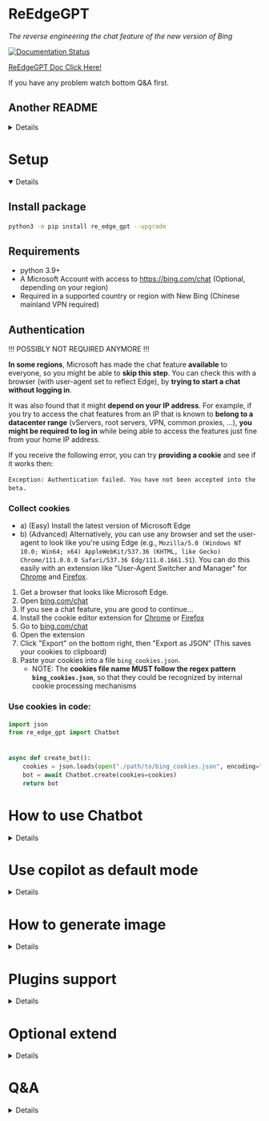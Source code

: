 # ReEdgeGPT

_The reverse engineering the chat feature of the new version of Bing_

[![Documentation Status](https://readthedocs.org/projects/reedgegpt/badge/?version=latest)](https://reedgegpt.readthedocs.io/en/latest/?badge=latest)

[ReEdgeGPT Doc Click Here!](https://reedgegpt.readthedocs.io/en/latest/)

If you have any problem watch bottom Q&A first.

## Another README

<details>

[繁體中文](/Readmes/zh_tw.md)

</details>

<summary>

# Setup

</summary>

<details open>

## Install package

```bash
python3 -m pip install re_edge_gpt --upgrade
```
## Requirements

- python 3.9+
- A Microsoft Account with access to <https://bing.com/chat> (Optional, depending on your region)
- Required in a supported country or region with New Bing (Chinese mainland VPN required)

## Authentication

!!! POSSIBLY NOT REQUIRED ANYMORE !!!

**In some regions**, Microsoft has made the chat feature **available** to everyone, so you might be able to **skip this step**. You can check this with a browser (with user-agent set to reflect Edge), by **trying to start a chat without logging in**.

It was also found that it might **depend on your IP address**. For example, if you try to access the chat features from an IP that is known to **belong to a datacenter range** (vServers, root servers, VPN, common proxies, ...), **you might be required to log in** while being able to access the features just fine from your home IP address.

If you receive the following error, you can try **providing a cookie** and see if it works then:

`Exception: Authentication failed. You have not been accepted into the beta.`

### Collect cookies

- a) (Easy) Install the latest version of Microsoft Edge
- b) (Advanced) Alternatively, you can use any browser and set the user-agent to look like you're using Edge (e.g., `Mozilla/5.0 (Windows NT 10.0; Win64; x64) AppleWebKit/537.36 (KHTML, like Gecko) Chrome/111.0.0.0 Safari/537.36 Edg/111.0.1661.51`). You can do this easily with an extension like "User-Agent Switcher and Manager" for [Chrome](https://chrome.google.com/webstore/detail/user-agent-switcher-and-m/bhchdcejhohfmigjafbampogmaanbfkg) and [Firefox](https://addons.mozilla.org/en-US/firefox/addon/user-agent-string-switcher/).

1. Get a browser that looks like Microsoft Edge.
2. Open [bing.com/chat](https://bing.com/chat)
3. If you see a chat feature, you are good to continue...
4. Install the cookie editor extension for [Chrome](https://chrome.google.com/webstore/detail/cookie-editor/hlkenndednhfkekhgcdicdfddnkalmdm) or [Firefox](https://addons.mozilla.org/en-US/firefox/addon/cookie-editor/)
5. Go to [bing.com/chat]([https://bing.com](https://bing.com/chat))
6. Open the extension
7. Click "Export" on the bottom right, then "Export as JSON" (This saves your cookies to clipboard)
8. Paste your cookies into a file `bing_cookies.json`.
   - NOTE: The **cookies file name MUST follow the regex pattern `bing_cookies.json`**, so that they could be recognized by internal cookie processing mechanisms

### Use cookies in code:

```python
import json
from re_edge_gpt import Chatbot


async def create_bot():
    cookies = json.loads(open("./path/to/bing_cookies.json", encoding="utf-8").read())
    bot = await Chatbot.create(cookies=cookies)
    return bot

```

</details>

<summary>

# How to use Chatbot

</summary>

<details>

## Run from Command Line

```
 $ python3 -m re_edge_gpt -h

        ReEdgeGPT - A demo of reverse engineering the Bing GPT chatbot

        !help for help

        Type !exit to exit

usage: __main__.py [-h] [--enter-once] [--search-result] [--no-stream] [--rich] [--proxy PROXY] [--wss-link WSS_LINK]
                  [--style {creative,balanced,precise}] [--prompt PROMPT] [--cookie-file COOKIE_FILE]
                  [--history-file HISTORY_FILE] [--locale LOCALE]

options:
  -h, --help            show this help message and exit
  --enter-once
  --search-result
  --no-stream
  --rich
  --proxy PROXY         Proxy URL (e.g. socks5://127.0.0.1:1080)
  --wss-link WSS_LINK   WSS URL(e.g. wss://sydney.bing.com/sydney/ChatHub)
  --style {creative,balanced,precise}
  --prompt PROMPT       prompt to start with
  --cookie-file COOKIE_FILE
                        path to cookie file
  --history-file HISTORY_FILE
                        path to history file
  --locale LOCALE       your locale (e.g. en-US, zh-CN, en-IE, en-GB)
```

(China/US/UK/Norway has enhanced support for locale)

## Run in Python

### 1. The `Chatbot` class and `asyncio` for more granular control

Use Async for the best experience, for example:

```python
import asyncio
import json
from pathlib import Path

from re_edge_gpt import Chatbot
from re_edge_gpt import ConversationStyle


# If you are using jupyter pls install this package
# from nest_asyncio import apply


async def test_ask() -> None:
    bot = None
    try:
        cookies = json.loads(open(
            str(Path(str(Path.cwd()) + "/bing_cookies.json")), encoding="utf-8").read())
        bot = await Chatbot.create(cookies=cookies)
        response = await bot.ask(
            prompt="How to boil the egg",
            conversation_style=ConversationStyle.balanced,
            simplify_response=True
        )
        # If you are using non ascii char you need set ensure_ascii=False
        print(json.dumps(response, indent=2, ensure_ascii=False))
        # Raw response
        # print(response)
        assert response
    except Exception as error:
        raise error
    finally:
        if bot is not None:
            await bot.close()


if __name__ == "__main__":
    # If you are using jupyter pls use nest_asyncio apply()
    # apply()
    try:
        loop = asyncio.get_running_loop()
    except RuntimeError:
        loop = asyncio.get_event_loop()
    loop.run_until_complete(test_ask())


```

</details>

<summary>

# Use copilot as default mode

</summary>

<details>

### Collect cookies

- a) (Easy) Install the latest version of Microsoft Edge
- b) (Advanced) Alternatively, you can use any browser and set the user-agent to look like you're using Edge (e.g., `Mozilla/5.0 (Windows NT 10.0; Win64; x64) AppleWebKit/537.36 (KHTML, like Gecko) Chrome/111.0.0.0 Safari/537.36 Edg/111.0.1661.51`). You can do this easily with an extension like "User-Agent Switcher and Manager" for [Chrome](https://chrome.google.com/webstore/detail/user-agent-switcher-and-m/bhchdcejhohfmigjafbampogmaanbfkg) and [Firefox](https://addons.mozilla.org/en-US/firefox/addon/user-agent-string-switcher/).

1. Get a browser that looks like Microsoft Edge.
2. Open [copilot.microsoft.com](https://copilot.microsoft.com/)
3. If you see a chat feature, you are good to continue...
4. Install the cookie editor extension for [Chrome](https://chrome.google.com/webstore/detail/cookie-editor/hlkenndednhfkekhgcdicdfddnkalmdm) or [Firefox](https://addons.mozilla.org/en-US/firefox/addon/cookie-editor/)
5. Go to [copilot.microsoft.com](https://copilot.microsoft.com/))
6. Open the extension
7. Click "Export" on the bottom right, then "Export as JSON" (This saves your cookies to clipboard)
8. Paste your cookies into a file `copilot_cookies.json`.
   - NOTE: The **cookies file name MUST follow the regex pattern `copilot_cookies.json`**, so that they could be recognized by internal cookie processing mechanisms

### Use cookies in code:

```python
import asyncio
import json
from pathlib import Path

from re_edge_gpt import Chatbot
from re_edge_gpt import ConversationStyle


# If you are using jupyter pls install this package
# from nest_asyncio import apply


async def test_ask() -> None:
   bot = None
   try:
      mode = "Copilot"
      if mode == "Bing":
         cookies: list[dict] = json.loads(open(
            str(Path(str(Path.cwd()) + "/bing_cookies.json")), encoding="utf-8").read())
      else:
         cookies: list[dict] = json.loads(open(
            str(Path(str(Path.cwd()) + "/copilot_cookies.json")), encoding="utf-8").read())
      # Notice when mode != "Bing" (Bing is default) will set mode is copilot
      bot = await Chatbot.create(cookies=cookies, mode=mode)
      response = await bot.ask(
         prompt="Is your name Copilot",
         conversation_style=ConversationStyle.balanced,
         simplify_response=True
      )
      # If you are using non ascii char you need set ensure_ascii=False
      print(json.dumps(response, indent=2, ensure_ascii=False))
      # Raw response
      # print(response)
      assert response
   except Exception as error:
      raise error
   finally:
      if bot is not None:
         await bot.close()


if __name__ == "__main__":
   # If you are using jupyter pls use nest_asyncio apply()
   # apply()
   try:
      loop = asyncio.get_running_loop()
   except RuntimeError:
      loop = asyncio.get_event_loop()
   loop.run_until_complete(test_ask())
```
### When u ask copilot what is your name
![are_u_bing.png](images/are_u_bing.png)

</details>

<summary>

# How to generate image

</summary>

<details>

## Getting authentication
> ### Chromium based browsers (Edge, Opera, Vivaldi, Brave)
> * Go to https://bing.com/
> * F12 to open console
> * In the JavaScript console, type **cookieStore.get("_U").then(result => console.log(result.value))** and press enter
> * Copy the output. This is used in --U or auth_cookie.

> ### Firefox
> * Go to https://bing.com/.
> * F12 to open developer tools
> * navigate to the storage tab
> * expand the cookies tab
> * click on the https://bing.com cookie
> * copy the value from the _U

```python
import os
import shutil
from pathlib import Path

from re_edge_gpt import ImageGen, ImageGenAsync

# create a temporary output directory for testing purposes
test_output_dir = "test_output"
# download a test image
test_image_url = "https://picsum.photos/200"
auth_cooker = open("bing_cookies.txt", "r+").read()
sync_gen = ImageGen(auth_cookie=auth_cooker)
async_gen = ImageGenAsync(auth_cookie=auth_cooker)


def test_save_images_sync():
    sync_gen.save_images([test_image_url], test_output_dir)
    sync_gen.save_images([test_image_url], test_output_dir, file_name="test_image")
    # check if the image was downloaded and saved correctly
    assert os.path.exists(os.path.join(test_output_dir, "test_image_0.jpeg"))
    assert os.path.exists(os.path.join(test_output_dir, "0.jpeg"))


# Generate image list sync
def test_generate_image_sync():
    image_list = sync_gen.get_images("tree")
    print(image_list)

if __name__ == "__main__":
    # Make dir to save image
    Path("test_output").mkdir(exist_ok=True)
    # Save image
    test_save_images_sync()
    # Generate image sync
    test_generate_image_sync()
    # Remove dir
    shutil.rmtree(test_output_dir)
```

</details>

<summary>

# Plugins support

</summary>

<details>

https://github.com/Integration-Automation/ReEdgeGPT/issues/119

Example: 

```python
import asyncio
import json
from pathlib import Path
from random import choice
from string import ascii_uppercase

from re_edge_gpt import Chatbot
from re_edge_gpt import ConversationStyle


# If you are using jupyter pls install this package
# from nest_asyncio import apply


async def test_ask() -> None:
    bot = None
    try:
        cookies: list[dict] = json.loads(open(
            str(Path(str(Path.cwd()) + "/bing_cookies.json")), encoding="utf-8").read())
        bot = await Chatbot.create(cookies=cookies, mode="Bing", plugin_ids=["c310c353-b9f0-4d76-ab0d-1dd5e979cf68"])
        prompt = """Rome (Italian and Latin: Roma, Italian: [ˈroːma] ⓘ) is the capital city of Italy. It is also the capital of the Lazio region, the centre of the Metropolitan City of Rome Capital, and a special comune (municipality) named Comune di Roma Capitale. With 2,860,009 residents in 1,285 km2 (496.1 sq mi),[2] Rome is the country's most populated comune and the third most populous city in the European Union by population within city limits. The Metropolitan City of Rome, with a population of 4,355,725 residents, is the most populous metropolitan city in Italy.[3] Its metropolitan area is the third-most populous within Italy.[5] Rome is located in the central-western portion of the Italian Peninsula, within Lazio (Latium), along the shores of the Tiber. Vatican City (the smallest country in the world)[6] is an independent country inside the city boundaries of Rome, the only existing example of a country within a city. Rome is often referred to as the City of Seven Hills due to its geographic location, and also as the "Eternal City". Rome is generally considered to be the cradle of Western civilization and Western Christian culture, and the centre of the Catholic Church.[7][8][9]

Rome's history spans 28 centuries. While Roman mythology dates the founding of Rome at around 753 BC, the site has been inhabited for much longer, making it a major human settlement for almost three millennia and one of the oldest continuously occupied cities in Europe.[10] The city's early population originated from a mix of Latins, Etruscans, and Sabines. Eventually, the city successively became the capital of the Roman Kingdom, the Roman Republic and the Roman Empire, and is regarded by many as the first-ever Imperial city and metropolis.[11] It was first called The Eternal City (Latin: Urbs Aeterna; Italian: La Città Eterna) by the Roman poet Tibullus in the 1st century BC, and the expression was also taken up by Ovid, Virgil, and Livy.[12][13] Rome is also called "Caput Mundi" (Capital of the World).

After the fall of the Empire in the west, which marked the beginning of the Middle Ages, Rome slowly fell under the political control of the Papacy, and in the 8th century, it became the capital of the Papal States, which lasted until 1870. Beginning with the Renaissance, almost all popes since Nicholas V (1447–1455) pursued a coherent architectural and urban programme over four hundred years, aimed at making the city the artistic and cultural centre of the world.[14] In this way, Rome first became one of the major centres of the Renaissance[15] and then became the birthplace of both the Baroque style and Neoclassicism. Famous artists, painters, sculptors, and architects made Rome the centre of their activity, creating masterpieces throughout the city. In 1871, Rome became the capital of the Kingdom of Italy, which, in 1946, became the Italian Republic.

In 2019, Rome was the 14th most visited city in the world, with 8.6 million tourists, the third most visited city in the European Union, and the most popular tourist destination in Italy.[16] Its historic centre is listed by UNESCO as a World Heritage Site.[17] The host city for the 1960 Summer Olympics, Rome is also the seat of several specialised agencies of the United Nations, such as the Food and Agriculture Organization (FAO), the World Food Programme (WFP) and the International Fund for Agricultural Development (IFAD). The city also hosts the Secretariat of the Parliamentary Assembly of the Union for the Mediterranean[18] (UfM) as well as the headquarters of many multinational companies, such as Eni, Enel, TIM, Leonardo, and banks such as BNL. Numerous companies are based within Rome's EUR business district, such as the luxury fashion house Fendi located in the Palazzo della Civiltà Italiana. The presence of renowned international brands in the city has made Rome an important centre of fashion and design, and the Cinecittà Studios have been the set of many Academy Award–winning movies.[19]

Name and symbol
Etymology
According to the Ancient Romans' founding myth,[20] the name Roma came from the city's founder and first king, Romulus.[1]

However, it is possible that the name Romulus was actually derived from Rome itself.[21] As early as the 4th century, there have been alternative theories proposed on the origin of the name Roma. Several hypotheses have been advanced focusing on its linguistic roots which however remain uncertain:[22]

From Rumon or Rumen, archaic name of the Tiber, which in turn is supposedly related to the Greek verb ῥέω (rhéō) 'to flow, stream' and the Latin verb ruō 'to hurry, rush';[b]
From the Etruscan word 𐌓𐌖𐌌𐌀 (ruma), whose root is *rum- "teat", with possible reference either to the totem wolf that adopted and suckled the cognately named twins Romulus and Remus, or to the shape of the Palatine and Aventine Hills;
From the Greek word ῥώμη (rhṓmē), which means strength.[c]
Other names and symbols
Rome has also been called in ancient times simply "Urbs" (central city),[23] from urbs roma, or identified with its ancient Roman initialism of SPQR, the symbol of Rome's constituted republican government. Furthermore, Rome has been called Urbs Aeterna (The Eternal City), Caput Mundi (The Capital of the world), Throne of St. Peter and Roma Capitale.

History
Main article: History of Rome
For a chronological guide, see Timeline of Rome.

Lazio (UK: /ˈlætsioʊ/ LAT-see-oh, US: /ˈlɑːt-/ LAHT-, Italian: [ˈlattsjo]) or Latium (/ˈleɪʃiəm/ LAY-shee-əm, US also /-ʃəm/ -⁠shəm;[4][5][6][7] from the original Latin name, pronounced [ˈɫati.ũː]) is one of the 20 administrative regions of Italy. Situated in the central peninsular section of the country, it has 5,714,882 inhabitants and a GDP of more than €197 billion per year, making it the country's second most populated region[1] and second largest regional economy after Lombardy. The capital of Lazio is Rome, which is also the capital and largest city of Italy.

Lazio is rich in a multi-millennial heritage: it sees the presence of the Etruscan civilization, then at the center of the Roman Empire, of the Holy Roman Empire, then of the Papal States, of the First French Empire and of the Italian Republic. The historical, artistic, cultural, architectural, archaeological and religious heritage of Lazio is immensely vast and rich in cultural diversity. Some of the greatest artists and historical figures lived and worked in Rome, such as Bramante, Raffaello Sanzio, Filippo Brunelleschi, Donatello, Michelangelo, Gian Lorenzo Bernini, Leonardo da Vinci, Francesco Borromini, Pietro da Cortona, Johann Wolfgang von Goethe, Rubens, Van Dyck and Diego Velázquez.

Today it constitutes a dynamic region. Lazio is a large center of services and international trade, industry, public services and tourism, supported by a privileged transport network thanks to its geographical position in the center of Italy and the presence of Rome within it.

Geography

Relief map of Lazio

Panorama of the Aniene Valley
Lazio comprises a land area of 17,242 km2 (6,657 sq mi) and it has borders with Tuscany, Umbria, and Marche to the north, Abruzzo and Molise to the east, Campania to the south, and the Tyrrhenian Sea to the west. The region is mainly flat, with small mountainous areas in the most eastern and southern districts.

The coast of Lazio is mainly composed of sandy beaches, punctuated by the headlands of Cape Circeo (541 m) and Gaeta (171 m). The Pontine Islands, which are part of Lazio, are off Lazio's southern coast. Behind the coastal strip, to the north, lies the Maremma Laziale (the continuation of the Tuscan Maremma), a coastal plain interrupted at Civitavecchia by the Tolfa Mountains (616 m). The central section of the region is occupied by the Roman Campagna, a vast alluvial plain surrounding the city of Rome, with an area of approximately 2,100 km2 (811 sq mi). The southern districts are characterized by the flatlands of Agro Pontino, a once swampy and malarial area, that was reclaimed over the centuries.

The Preapennines of Latium, marked by the Tiber valley and the Liri with the Sacco tributary, include on the right of the Tiber, three groups of mountains of volcanic origin: the Volsini, Cimini and Sabatini, whose largest former craters are occupied by the Bolsena, Vico and Bracciano lakes. To the south of the Tiber, other mountain groups form part of the Preapennines: the Alban Hills, also of volcanic origin, and the calcareous Lepini, Ausoni and Aurunci Mountains. The Apennines of Latium are a continuation of the Apennines of Abruzzo: the Reatini Mountains with Terminillo (2,213 m), Mounts Sabini, Prenestini, Simbruini and Ernici which continue east of the Liri into the Mainarde Mountains. The highest peak is Mount Gorzano (2,458 m) on the border with Abruzzo.

Climate
The region's climate, monitored by several dozen meteorological stations (many of which managed by the Lazio Regional Hydrographic and Mareographic Office), shows considerable variability from area to area. In general, along the coast, there is a mediterranean climate, the temperature values vary between 9–10°C (48–50°F) in January and 24–25°C (75–77°F) in July. Towards the interior, the climate is more continental and, on the hills, winters are cold and at night, temperatures can be quite frigid.

With particular regard to the sunshine duration, it should also be noted that, among the regional capital cities in Italy, Rome is the one with the highest number of hours of sunshine and days with clear skies during the year.

History
For the history of ancient Lazio, see Latium.
See also: List of museums in Lazio

The Appian Way (Via Appia), a road connecting Ancient Rome to the southern parts of Italy, remains usable even today.
The Italian word Lazio descends from the Latin word Latium, the region of the Latins, Latini in the Latin language spoken by them and passed on to the Latin city-state of Ancient Rome. Although the demography of ancient Rome was multi-ethnic, including, for example, Etruscans, Sabines and other Italics besides the Latini, the latter were the dominant constituent. In Roman mythology, the tribe of the Latini took their name from King Latinus. Apart from the mythical derivation of Lazio given by the ancients as the place where Saturn, ruler of the golden age in Latium, hid (latuisset)[8] from Jupiter there,[9] a major modern etymology is that Lazio comes from the Latin word "latus", meaning "wide",[10] expressing the idea of "flat land" meaning the Roman Campagna. Much of Lazio is in fact flat or rolling. The lands originally inhabited by the Latini were extended into the territories of the Samnites, the Marsi, the Hernici, the Aequi, the Aurunci and the Volsci, all surrounding Italic tribes. This larger territory was still called Latium, but it was divided into Latium adiectum or Latium Novum, the added lands or New Latium, and Latium Vetus, or Old Latium, the older, smaller region. The northern border of Lazio was the Tiber river, which divided it from Etruria.

The emperor Augustus officially united almost all of present-day Italy into a single geo-political entity, Italia, dividing it into eleven regions. The part of today's Lazio south of the Tiber river – together with the present region of Campania immediately to the southeast of Lazio and the seat of Neapolis – became Region I (Latium et Campania), while modern Upper Lazio became part of Regio VII – Etruria, and today's Province of Rieti joined Regio IV – Samnium.

After the Gothic conquest of Italy at the end of the fifth century, modern Lazio became part of the Ostrogothic Kingdom, but after the Gothic War between 535 and 554 and conquest by the Byzantine Empire, the region became the property of the Eastern Emperor as the Duchy of Rome. However, the long wars against the Longobards weakened the region. With the Donation of Sutri in 728, the Pope acquired the first territory in the region beyond the Duchy of Rome.

The strengthening of the religious and ecclesiastical aristocracy led to continuous power struggles between secular lords (Baroni) and the Pope until the middle of the 16th century. Innocent III tried to strengthen his own territorial power, wishing to assert his authority in the provincial administrations of Tuscia, Campagna and Marittima through the Church's representatives, in order to reduce the power of the Colonna family. Other popes tried to do the same. During the period when the papacy resided in Avignon, France (1309–1377), the feudal lords' power increased due to the absence of the Pope from Rome. Small communes, and Rome above all, opposed the lords' increasing power, and with Cola di Rienzo, they tried to present themselves as antagonists of the ecclesiastical power. However, between 1353 and 1367, the papacy regained control of Lazio and the rest of the Papal States. From the middle of the 16th century, the papacy politically unified Lazio with the Papal States,[11] so that these territories became provincial administrations of St. Peter's estate; governors in Viterbo, in Marittima and Campagna, and in Frosinone administered them for the papacy.

Lazio was part of the short-lived Roman Republic, after which it became a puppet state of the First French Republic under the forces of Napoleon Bonaparte. Lazio was returned to the Papal States in October 1799. In 1809, it was annexed to the French Empire under the name of the Department of Tibre, but returned to the Pope's control in 1815.

On 20 September 1870 the capture of Rome, during the reign of Pope Pius IX, and France's defeat at Sedan, completed Italian unification, and Lazio was incorporated into the Kingdom of Italy. In 1927, the territory of the Province of Rieti, belonging to Umbria and Abruzzo, joined Lazio. Towns in Lazio were devastated by the 2016 Central Italy earthquake.[12]"""
        print(f"prompt len is: {len(prompt)}")
        response = await bot.ask(
            prompt=prompt,
            conversation_style=ConversationStyle.balanced,
            simplify_response=True
        )
        # If you are using non ascii char you need set ensure_ascii=False
        print(json.dumps(response, indent=2, ensure_ascii=False))
    except Exception as error:
        raise error
    finally:
        if bot is not None:
            await bot.close()


if __name__ == "__main__":
    # If you are using jupyter pls use nest_asyncio apply()
    # apply()
    try:
        loop = asyncio.get_running_loop()
    except RuntimeError:
        loop = asyncio.get_event_loop()
    loop.run_until_complete(test_ask())

```

Result: 
```
prompt len is: 13833
{
  "text": "**Rome**, the **Eternal City**, has a rich and storied history that spans **28 centuries**. While Roman mythology traces its founding to around **753 BC**, archaeological evidence suggests that the site has been inhabited for much longer, making it one of the **oldest continuously occupied cities in Europe**. Let's delve into some key aspects of Rome's fascinating past:\n\n1. **Early Rome and Mythical Origins**:\n   - Rome began as an **Iron Age hut village** founded in the mid-8th century BC.\n   - According to legend, **Romulus** was the city's founder and first king.\n   - The early population of Rome consisted of a mix of **Latins, Etruscans, and Sabines**.\n\n2. **Roman Republic and Empire**:\n   - Rome transitioned from a monarchy to a **Republic** in 509 BC.\n   - During the **Punic Wars**, Rome gained dominance over the Western Mediterranean, displacing Carthage.\n   - The **Roman Empire** followed the Republic, reaching its peak under **Caesar** and **Augustus**.\n   - The Western Roman Empire collapsed in 476 AD.\n\n3. **Medieval Rome and Papal Control**:\n   - After the fall of the Western Empire, Rome fell under the **Papacy's political control**.\n   - It became the capital of the **Papal States** until 1870.\n   - The Renaissance era saw Rome as a major center of art and culture.\n\n4. **Modern Rome**:\n   - In 1871, Rome became the capital of the **Kingdom of Italy**.\n   - Today, it is a vibrant city, attracting millions of tourists annually.\n   - Rome's historic center is a **UNESCO World Heritage Site**.\n\n5. **Lazio Region**:\n   - **Lazio**, also known as **Latium**, is one of Italy's administrative regions.\n   - It has a rich heritage, including the **Etruscan civilization** and the **Roman Empire**.\n   - Lazio's capital is **Rome**, which remains a hub of art, culture, and history.\n\n6. **Geography**:\n   - Lazio comprises a land area of **17,242 km2** and borders Tuscany, Umbria, Marche, Abruzzo, Molise, and Campania.\n   - The region features a mix of flatlands, coastal areas, and mountain ranges.\n\n7. **Climate**:\n   - Lazio's climate varies, with a **Mediterranean climate** along the coast.\n   - Rome enjoys the highest number of **sunshine hours** among Italian capital cities.\n\nIn summary, Rome's legacy as the **Eternal City** continues to captivate visitors, and its historical significance reverberates across art, culture, and civilization. 🏛️🌟 \n Generating answers for you... \n {\"web_search_results\":[{\"title\":\"History of Rome - Wikipedia\",\"snippets\":[\"History of Rome - Wikipedia History of Rome Historical nation-states Roman Kingdom 753–509 BC Roman Republic 509–27 BC Roman Empire 27 BC – 395 AD Western Roman Empire 286–476 Kingdom of Italy 476–493 Ostrogothic Kingdom 493–536 Eastern Roman Empire 536–546 Ostrogothic Kingdom 546–547 Eastern Roman Empire 547–549 Ostrogothic Kingdom 549–552 Eastern Roman Empire 552–751 Kingdom of the Lombards 751–756 Papal States 756–1798 Roman Republic 1798–1799 Papal States 1799–1809 First French Empire 1809–1814 Papal States 1814–1849 Roman Republic 1849 Papal States 1849–1870 Kingdom of Italy 1870–1943 Italian Social Republic 1943–1944 Kingdom of Italy 1944–1946 Italian Republic 1946–present Rome: Ruins of the Forum, Looking towards the Capitol (1742) by Canaletto The history of Rome includes the history of the city of Rome as well as the civilisation of ancient Rome. Roman history has been influential on the modern world, especially in the history of the Catholic Church, and Roman law has influenced many modern legal systems. Roman history can be divided into the following periods: Pre-historical and early Rome, covering Rome's earliest inhabitants and the legend of its founding by Romulus The period of Etruscan dominance and the regal period, in which, according to tradition, Romulus was the first of seven kings The Roman Republic, which commenced in 509 BC when kings were replaced with rule by elected magistrates. The period was marked by vast expansion of Roman territory. During the 5th century BC, Rome gained regional dominance in Latium. With the Punic Wars from 264 to 146 BC, ancient Rome gained dominance over the Western Mediterranean, displacing Carthage as the dominant regional power. The Roman Empire followed the Republic, which waned with the rise of Julius Caesar, and by all measures concluded after a period of civil war and the victory of Caesar's adopted son, Octavian, in 27 BC over Mark Antony. The Western Roman Empire collapsed in 476 after the city was conquered by the Ostrogothic Kingdom. Consequently Rome's power declined, and it eventually became part of the Eastern Roman Empire, as the Duchy of Rome, from the 6th to 8th centuries. At this time, the city was reduced to a fraction of its former size, being sacked several times in the 5th to 6th centuries, even temporarily depopulated entirely. [1] Medieval Rome is characterized by a break with Constantinople and the formation of the Papal States. The Papacy struggled to retain influence in the emerging Holy Roman Empire, and during the saeculum obscurum, the population of Rome fell to as low as 30,000 inhabitants. Following the East–West Schism and the limited success in the Investiture Controversy, the Papacy did gain considerable influence in the High Middle Ages, but with the Avignon Papacy and the Western Schism, the city of Rome was reduced to irrelevance, its population falling below 20,000. Rome's decline into complete irrelevance during the medieval period, with the associated lack of construction activity, assured the survival of very significant ancient Roman material remains in the centre of the city, some abandoned and others continuing in use.\",\"Roman history can be divided into the following periods: Pre-historical and early Rome, covering Rome's earliest inhabitants and the legend of its founding by Romulus The period of Etruscan dominance and the regal period, in which, according to tradition, Romulus was the first of seven... The Roman ...\"],\"url\":\"https://en.wikipedia.org/wiki/History_of_Rome\"},{\"title\":\"Rome - Wikipedia\",\"snippets\":[\"Rome's history spans 28 centuries. While Roman mythology dates the founding of Rome at around 753 BC, the site has been inhabited for much longer, making it a major human settlement for almost three millennia and one of the oldest continuously occupied cities in Europe. \"],\"url\":\"https://en.wikipedia.org/wiki/Rome\"},{\"title\":\"History of Ancient Rome: When was Rome Founded\",\"snippets\":[\"Rome began as an Iron Age hut village, founded in the mid-8th century BC. In 616, the Romans’ sophisticated Etruscan neighbours seized power, but were ousted in 509, the inception of the Roman Republic. It conquered most of the rest of Italy, then turned its attentions overseas, and by the 1st century BC, ruled Spain, North Africa, and Greece.\"],\"url\":\"https://www.rome.info/ancient/history/\"},{\"title\":\"Ancient Rome: At a Glance | Britannica\",\"snippets\":[\"Ancient Rome is the state that originated in the city of Rome during the 8th century bce. Considered one of the most successful imperial powers in history, Rome at its peak encompassed most of Europe and stretched into Africa and Asia. Ancient Rome’s history can be broken down into three eras: the regal period (753−509 bce)\"],\"url\":\"https://www.britannica.com/topic/Ancient-Rome-At-a-Glance-2237745\"},{\"title\":\"Ancient Rome - Facts, Location, & Timeline | HISTORY\",\"snippets\":[\"Learn about the rise and fall of Rome, from its legendary origins to its golden age and decline. Explore the origins of Rome, its military expansion, its political struggles, its cultural achievements and its legacy. Discover how Rome became an empire, a republic and a world power.\"],\"url\":\"https://www.history.com/topics/ancient-rome/ancient-rome\"}]} \n Searching the web for: `history of Rome`",
  "author": "bot",
  "source_keys": [
    "History of Rome - Wikipedia",
    "Rome - Wikipedia",
    "History of Ancient Rome: When was Rome Founded",
    "Ancient Rome: At a Glance | Britannica",
    "Ancient Rome - Facts, Location, & Timeline | HISTORY"
  ],
  "source_values": [
    "https://en.wikipedia.org/wiki/History_of_Rome",
    "https://en.wikipedia.org/wiki/Rome",
    "https://www.rome.info/ancient/history/",
    "https://www.britannica.com/topic/Ancient-Rome-At-a-Glance-2237745",
    "https://www.history.com/topics/ancient-rome/ancient-rome"
  ],
  "suggestions": [
    "What are some famous landmarks in Rome?",
    "How did the Roman Empire fall?",
    "Tell me more about Lazio's cultural heritage."
  ],
  "image_create_text": "",
  "messages_left": 29,
  "max_messages": 30
}

Process finished with exit code 0
```

Plugins id:
```
Notebook id: c310c353-b9f0-4d76-ab0d-1dd5e979cf68
Instacart id: 46664d33-1591-4ce8-b3fb-ba1022b66c11
Kayak id: d6be744c-2bd9-432f-95b7-76e103946e34
Klarna id: 5f143ea3-8c80-4efd-9515-185e83b7cf8a
Opentable id: 543a7b1b-ebc6-46f4-be76-00c202990a1b
Shop id: 39e3566a-d481-4d99-82b2-6d739b1e716e
Suno id: 22b7f79d-8ea4-437e-b5fd-3e21f09f7bc1
```

</details>

<summary>

# Optional extend

</summary>

<details>

Install re-edge-gpt with Pyside GUI
```
pip install re-edge-gpt[gui] 
```
Run Pyside GUI
```python
from re_edge_gpt.ui.chat.main_ui import start_chat_ui

start_chat_ui()
```

Install re-edge-gpt with Flask
```
pip install re-edge-gpt[api] 
```
Run API and export api doc
```python
import os

from re_edge_gpt.api.main_flask import create_app

if __name__ == '__main__':
    # Init Flask with blueprint
    app = create_app()
    # Create new secret key using urandom 24
    app.secret_key = os.urandom(24)
    app.run(port=8888, debug=True)
else:
    app = create_app()
    # Create new secret key using urandom 24
    app.secret_key = os.urandom(24)

```

</details>

<summary>

# Q&A

</summary>

<details>

> * Q: Exception: Throttled: Request is throttled.
>   * A: Bing's chat rate limit.
>   * ![rate_limit.png](images/rate_limit.png)
> * Q: RuntimeError: This event loop is already running
>   * A: If you are using Jupyter, pls use nest_asyncio.apply()
>   * Like: https://github.com/Integration-Automation/ReEdgeGPT/issues/30
> * Q: json.dumps return non utf-8 char
>   * A: json.dumps(response, ensure_ascii=False)
>   * Like: https://github.com/Integration-Automation/ReEdgeGPT/issues/32
> * Q: Exception: UnauthorizedRequest: Cannot retrieve user status.
>   * A: Renew your cookie file.
> * Q: Exception: conversationSignature
>   * A: Clear all your bing cookie and renew your cookie file.
>   * Like: https://github.com/Integration-Automation/ReEdgeGPT/issues/17
>   * And: https://github.com/Integration-Automation/ReEdgeGPT/issues/22
> * Q: ValueError: Invalid header value b'_U=***\n'
> * A: Renew your image cookie.
> * Q: Image blocking or redirect error
>   * A: Now we can't generate multi image on same time (Cause bing limit)
>   * See https://github.com/Integration-Automation/ReEdgeGPT/issues/22
> * Q: UnauthorizedRequest: Token issued by https://sydney.bing.com/sydney is invalid
>   * A: Bing block your connect, Try to use proxy or clear cookie.

</details>
